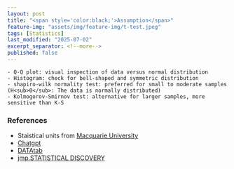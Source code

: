 ```yaml
---
layout: post
title: "<span style='color:black;'>Assumption</span>"
feature-img: "assets/img/feature-img/t-test.jpeg"
tags: [Statistics]
last_modified: "2025-07-02"
excerpt_separator: <!--more-->
published: false
---
```



    - Q-Q plot: visual inspection of data versus normal distribution
    - Histogram: check for bell-shaped and symmetric distribution
    - shapiro-wilk normality test: preferred for small to moderate samples (H<sub>0</sub>: The data is normally distributed)
    - Kolmogorov-Smirnov test: alternative for larger samples, more sensitive than K-S




### References
* Staistical units from <a href="https://www.mq.edu.au/" target="_blank">Macquarie University</a>
* <a href="https://chatgpt.com/" target="_blank">Chatgpt</a>
* <a href="https://datatab.net/tutorial/t-test" target="_blank">DATAtab</a>
* <a href="https://www.jmp.com/en/statistics-knowledge-portal/t-test" target="_blank">jmp.STATISTICAL DISCOVERY</a>
